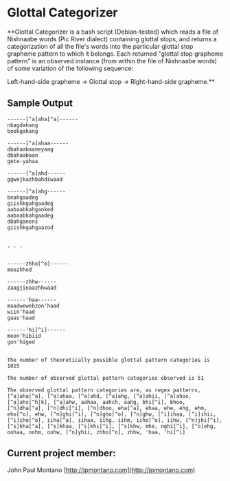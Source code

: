 # Glottal Categorizer

**Glottal Categorizer is a bash script (Debian-tested) which reads a file of Nishnaabe words (Pic River dialect) containing glottal stops, and returns a categorization of all the file's words into the particular glottal stop grapheme pattern to which it belongs. Each returned "glottal stop grapheme pattern" is an observed instance (from within the file of Nishnaabe words) of some variation of the following sequence:

Left-hand-side grapheme -> Glottal stop -> Right-hand-side grapheme.**


## Sample Output

```
------[^a]aha[^a]------
nbagdahang
bookgahang

------[^a]ahaa------
dbahaabaaneyaag
dbahaabaan
gete-yahaa

------[^a]ahd------
ggwejkazhbahdiwaad

------[^a]ahg------
bnahgaadeg
giishkgahgaadeg
aabaabkahganked
aabaabkahgaadeg
dbahganens
giishkgahgaazod


. . .


------zhho[^o]------
moozhhod

------zhhw------
zaagjinaazhhwaad

------'haa------
maadwewebzon'haad
wiin'haad
gaas'haad

------'hi[^i]------
moon'hibiid
gon'higed


The number of theoretically possible glottal pattern categories is 1015

The number of observed glottal pattern categories observed is 51

The observed glottal pattern categories are, as regex patterns, [^a]aha[^a], [^a]ahaa, [^a]ahd, [^a]ahg, [^a]ahii, [^a]ahoo, [^a]ahs[^h|k], [^a]ahw, aahaa, aahch, aahg, bhi[^i], bhoo, [^n]dha[^a], [^n]dhi[^i], [^n]dhoo, eha[^a], ehaa, ehe, ehg, ehm, eho[^o], ehw, [^n]ghi[^i], [^n]gho[^o], [^n]ghw, [^i]ihaa, [^i]ihii, [^i]iho[^o], iiha[^a], iihaa, iihg, iihm, iiho[^o], iihw, [^n]jhi[^i], [^s]kha[^a], [^s]khaa, [^s]khi[^i], [^s]khw, mhe, nghi[^i], [^o]ohg, oohaa, oohm, oohw, [^n]yhii, zhho[^o], zhhw, 'haa, 'hi[^i]
```



## Current project member:

John Paul Montano
[http://jpmontano.com](http://jpmontano.com)
